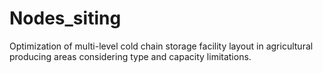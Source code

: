 # Nodes_siting
Optimization of multi-level cold chain storage facility layout in agricultural producing areas considering type and capacity limitations.

